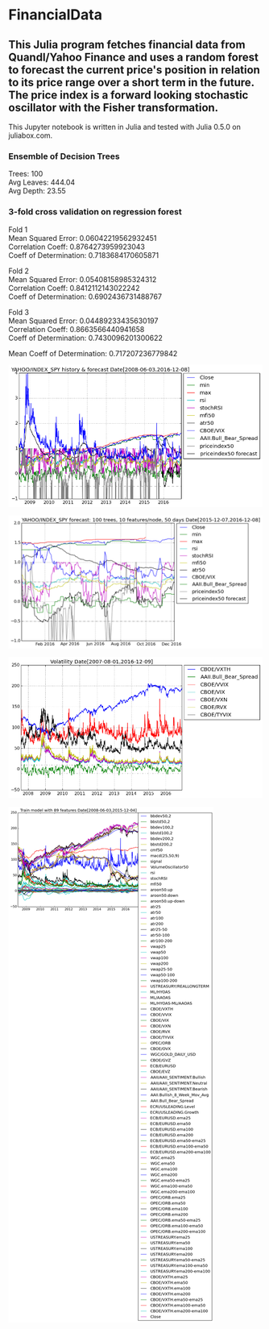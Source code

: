 # FinancialData

## This Julia program fetches financial data from Quandl/Yahoo Finance and uses a random forest to forecast the current price's position in relation to its price range over a short term in the future. The price index is a forward looking stochastic oscillator with the Fisher transformation.
This Jupyter notebook is written in Julia and tested with Julia 0.5.0 on juliabox.com.

### Ensemble of Decision Trees  
Trees:      100  
Avg Leaves: 444.04  
Avg Depth:  23.55  

### 3-fold cross validation on regression forest  
Fold 1  
Mean Squared Error:     0.06042219562932451  
Correlation Coeff:      0.8764273959923043  
Coeff of Determination: 0.7183684170605871  

Fold 2  
Mean Squared Error:     0.05408158985324312  
Correlation Coeff:      0.8412112143022242  
Coeff of Determination: 0.6902436731488767  

Fold 3  
Mean Squared Error:     0.04489233435630197  
Correlation Coeff:      0.8663566440941658  
Coeff of Determination: 0.7430096201300622  

Mean Coeff of Determination: 0.717207236779842  

![History and forecast](output_27_0.png)

![1 year forecast](output_28_0.png)

![Volatility](output_30_0.png)

![Features used in model training](output_24_0.png)
